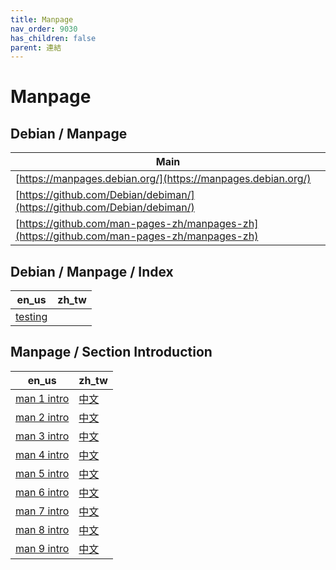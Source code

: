 ```yaml
---
title: Manpage
nav_order: 9030
has_children: false
parent: 連結
---
```



# Manpage


## Debian / Manpage

| Main |
| --- |
| [https://manpages.debian.org/](https://manpages.debian.org/) |
| [https://github.com/Debian/debiman/](https://github.com/Debian/debiman/) |
| [https://github.com/man-pages-zh/manpages-zh](https://github.com/man-pages-zh/manpages-zh)


## Debian / Manpage / Index

| en_us | zh_tw |
| --- | --- |
| [testing](https://manpages.debian.org/contents-testing.html) |  |


## Manpage / Section Introduction

| en_us | zh_tw |
| --- | --- |
| [man 1 intro](https://manpages.debian.org/testing/manpages/intro.1.en.html) | [中文](https://manpages.debian.org/testing/manpages-zh/intro.1.zh_TW.html) |
| [man 2 intro](https://manpages.debian.org/testing/manpages/intro.2.en.html) | [中文](https://manpages.debian.org/testing/manpages-zh/intro.2.zh_TW.html) |
| [man 3 intro](https://manpages.debian.org/testing/manpages/intro.3.en.html) | [中文](https://manpages.debian.org/testing/manpages-zh/intro.3.zh_TW.html) |
| [man 4 intro](https://manpages.debian.org/testing/manpages/intro.4.en.html) | [中文](https://manpages.debian.org/testing/manpages-zh/intro.4.zh_TW.html) |
| [man 5 intro](https://manpages.debian.org/testing/manpages/intro.5.en.html) | [中文](https://manpages.debian.org/testing/manpages-zh/intro.5.zh_TW.html) |
| [man 6 intro](https://manpages.debian.org/testing/manpages/intro.6.en.html) | [中文](https://manpages.debian.org/testing/manpages-zh/intro.6.zh_TW.html) |
| [man 7 intro](https://manpages.debian.org/testing/manpages/intro.7.en.html) | [中文](https://manpages.debian.org/testing/manpages-zh/intro.7.zh_TW.html) |
| [man 8 intro](https://manpages.debian.org/testing/manpages/intro.8.en.html) | [中文](https://manpages.debian.org/testing/manpages-zh/intro.8.zh_TW.html) |
| [man 9 intro](https://manpages.debian.org/testing/manpages/intro.9.en.html) | [中文](https://manpages.debian.org/testing/manpages-zh/intro.9.zh_TW.html) |
